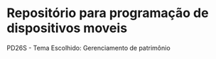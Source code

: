 # Repositório para programação de dispositivos moveis
PD26S - Tema Escolhido: Gerenciamento de patrimônio
